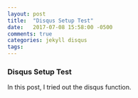 ```yaml
---
layout: post
title:  "Disqus Setup Test"
date:   2017-07-08 15:58:00 -0500
comments: true
categories: jekyll disqus
tags: 
---
```


### Disqus Setup Test
In this post, I tried out the disqus function.